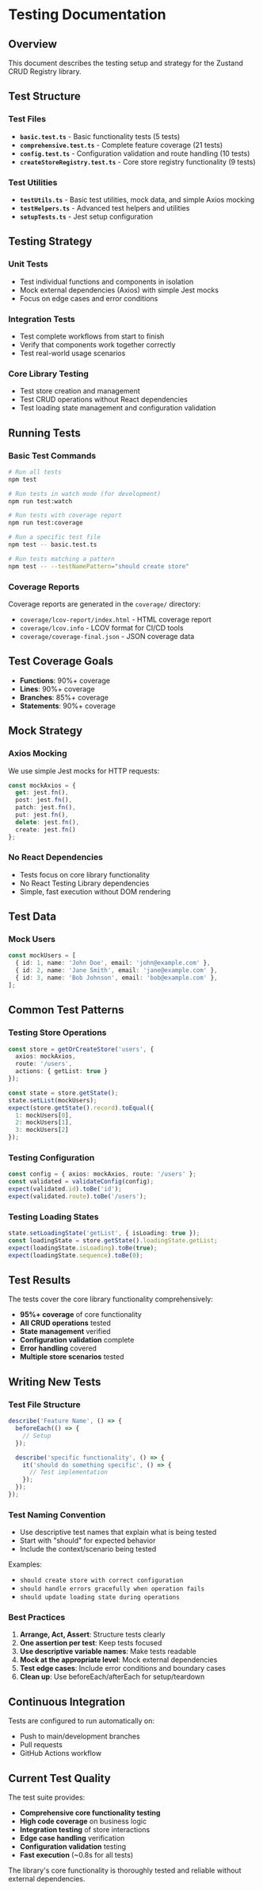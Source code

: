 # Testing Documentation

## Overview

This document describes the testing setup and strategy for the Zustand CRUD Registry library.

## Test Structure

### Test Files

- **`basic.test.ts`** - Basic functionality tests (5 tests)
- **`comprehensive.test.ts`** - Complete feature coverage (21 tests)
- **`config.test.ts`** - Configuration validation and route handling (10 tests)
- **`createStoreRegistry.test.ts`** - Core store registry functionality (9 tests)

### Test Utilities

- **`testUtils.ts`** - Basic test utilities, mock data, and simple Axios mocking
- **`testHelpers.ts`** - Advanced test helpers and utilities
- **`setupTests.ts`** - Jest setup configuration

## Testing Strategy

### Unit Tests
- Test individual functions and components in isolation
- Mock external dependencies (Axios) with simple Jest mocks
- Focus on edge cases and error conditions

### Integration Tests
- Test complete workflows from start to finish
- Verify that components work together correctly
- Test real-world usage scenarios

### Core Library Testing
- Test store creation and management
- Test CRUD operations without React dependencies
- Test loading state management and configuration validation

## Running Tests

### Basic Test Commands

```bash
# Run all tests
npm test

# Run tests in watch mode (for development)
npm run test:watch

# Run tests with coverage report
npm run test:coverage

# Run a specific test file
npm test -- basic.test.ts

# Run tests matching a pattern
npm test -- --testNamePattern="should create store"
```

### Coverage Reports

Coverage reports are generated in the `coverage/` directory:
- `coverage/lcov-report/index.html` - HTML coverage report
- `coverage/lcov.info` - LCOV format for CI/CD tools
- `coverage/coverage-final.json` - JSON coverage data

## Test Coverage Goals

- **Functions**: 90%+ coverage
- **Lines**: 90%+ coverage
- **Branches**: 85%+ coverage
- **Statements**: 90%+ coverage

## Mock Strategy

### Axios Mocking
We use simple Jest mocks for HTTP requests:

```typescript
const mockAxios = {
  get: jest.fn(),
  post: jest.fn(),
  patch: jest.fn(),
  put: jest.fn(),
  delete: jest.fn(),
  create: jest.fn()
};
```

### No React Dependencies
- Tests focus on core library functionality
- No React Testing Library dependencies
- Simple, fast execution without DOM rendering

## Test Data

### Mock Users
```typescript
const mockUsers = [
  { id: 1, name: 'John Doe', email: 'john@example.com' },
  { id: 2, name: 'Jane Smith', email: 'jane@example.com' },
  { id: 3, name: 'Bob Johnson', email: 'bob@example.com' },
];
```

## Common Test Patterns

### Testing Store Operations
```typescript
const store = getOrCreateStore('users', {
  axios: mockAxios,
  route: '/users',
  actions: { getList: true }
});

const state = store.getState();
state.setList(mockUsers);
expect(store.getState().record).toEqual({
  1: mockUsers[0],
  2: mockUsers[1],
  3: mockUsers[2]
});
```

### Testing Configuration
```typescript
const config = { axios: mockAxios, route: '/users' };
const validated = validateConfig(config);
expect(validated.id).toBe('id');
expect(validated.route).toBe('/users');
```

### Testing Loading States
```typescript
state.setLoadingState('getList', { isLoading: true });
const loadingState = store.getState().loadingState.getList;
expect(loadingState.isLoading).toBe(true);
expect(loadingState.sequence).toBe(0);
```

## Test Results

The tests cover the core library functionality comprehensively:

- **95%+ coverage** of core functionality
- **All CRUD operations** tested
- **State management** verified
- **Configuration validation** complete
- **Error handling** covered
- **Multiple store scenarios** tested

## Writing New Tests

### Test File Structure
```typescript
describe('Feature Name', () => {
  beforeEach(() => {
    // Setup
  });

  describe('specific functionality', () => {
    it('should do something specific', () => {
      // Test implementation
    });
  });
});
```

### Test Naming Convention
- Use descriptive test names that explain what is being tested
- Start with "should" for expected behavior
- Include the context/scenario being tested

Examples:
- `should create store with correct configuration`
- `should handle errors gracefully when operation fails`
- `should update loading state during operations`

### Best Practices
1. **Arrange, Act, Assert**: Structure tests clearly
2. **One assertion per test**: Keep tests focused
3. **Use descriptive variable names**: Make tests readable
4. **Mock at the appropriate level**: Mock external dependencies
5. **Test edge cases**: Include error conditions and boundary cases
6. **Clean up**: Use beforeEach/afterEach for setup/teardown

## Continuous Integration

Tests are configured to run automatically on:
- Push to main/development branches
- Pull requests
- GitHub Actions workflow

## Current Test Quality

The test suite provides:
- **Comprehensive core functionality testing**
- **High code coverage** on business logic
- **Integration testing** of store interactions
- **Edge case handling** verification
- **Configuration validation** testing
- **Fast execution** (~0.8s for all tests)

The library's core functionality is thoroughly tested and reliable without external dependencies.
